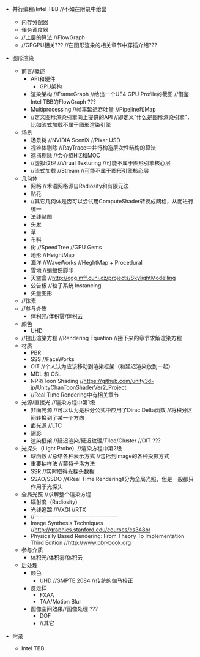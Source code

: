 - 并行编程/Intel TBB //不如在附录中给出
  - 内存分配器
  - 任务调度器
  - //上层的算法 //FlowGraph
  - //GPGPU相关??? //在图形渲染的相关章节中穿插介绍???

- 图形渲染
  - 前言/概述
    - API和硬件
      - GPU架构
    - 渲染架构 //FrameGraph //给出一个UE4 GPU Profile的截图 //借鉴Intel TBB的FlowGraph ???
    - Multiprocessing //帧率延迟吞吐量 //Pipeline和Map
    - //定义图形渲染引擎向上提供的API //即定义“什么是图形渲染引擎”，比如流式加载不属于图形渲染引擎
  - 场景 
    - 场景树 //NVIDIA SceniX //Pixar USD
    - 视锥体剔除 //RayTrace中并行构造层次性结构的算法
    - 遮挡剔除 //会介绍HiZ和MOC  
    - //虚拟纹理 //Virual Texturing //可能不属于图形引擎核心层
    - //流式加载 //Stream //可能不属于图形引擎核心层
  - 几何体  
    - 网格 //术语网格源自Radiosity和有限元法  
    - 贴花  
    - //其它几何体是否可以尝试用ComputeShader转换成网格，从而进行统一  
    - 法线贴图  
    - 头发  
    - 草  
    - 布料  
    - 树 //SpeedTree //GPU Gems  
    - 地形 //HeightMap  
    - 海洋 //WaveWorks //HeghtMap + Procedural  
    - 雪地 //蝙蝠侠脚印  
    - 天空盒 //http://cgg.mff.cuni.cz/projects/SkylightModelling  
    - 公告板 //粒子系统 Instancing
    - 矢量图形
  - //体素
  - //参与介质
    - 体积光/体积雾/体积云
  - 颜色
    - UHD
  - //提出渲染方程 //Rendering Equation //接下来的章节求解渲染方程
  - 材质
    - PBR
    - SSS //FaceWorks
    - OIT //个人认为应该移动到渲染框架（和延迟渲染放到一起）
    - MDL 和 OSL
    - NPR/Toon Shading //https://github.com/unity3d-jp/UnityChanToonShaderVer2_Project
    - //Real Time Rendering中有相关章节
  - 光源/直接光 //渲染方程中第1级
    - 非面光源 //可以认为是积分公式中应用了Dirac Delta函数 //将积分区间转换到了某一个方向
    - 面光源 //LTC
    - 阴影
    - 渲染框架 //延迟渲染/延迟纹理/Tiled/Cluster //OIT ???
  - 光探头（Light Probe）//渲染方程中第2级
    - 球函数 //总结各种表示方式 //包括到Image的各种投影方式
    - 重要抽样法 //蒙特卡洛方法
    - SSR //实时取得光探头数据
    - SSAO/SSDO //《Real Time Rendering》分为全局光照，但是一般都只作用于光探头
  - 全局光照 //求解整个渲染方程
    - 辐射度（Radiosity）
    - 光线追踪 //VXGI //RTX
    - //---------------------------------- 
    - Image Synthesis Techniques //http://graphics.stanford.edu/courses/cs348b/ 
    - Physically Based Rendering: From Theory To Implementation Third Edition //http://www.pbr-book.org
  - 参与介质
    - 体积光/体积雾/体积云
  - 后处理
    - 颜色
      - UHD //SMPTE 2084 //传统的伽马校正
    - 反走样
      - FXAA
      - TAA/Motion Blur
    - 图像空间效果//图像处理 ???
      - DOF
      - //其它
- 附录
  - Intel TBB